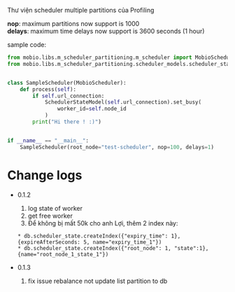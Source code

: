 Thư viện scheduler multiple partitions của Profiling

<b>nop</b>: maximum partitions now support is 1000 
<br>
<b>delays</b>: maximum time delays now support is 3600 seconds (1 hour)

sample code:

```python
from mobio.libs.m_scheduler_partitioning.m_scheduler import MobioScheduler
from mobio.libs.m_scheduler_partitioning.scheduler_models.scheduler_state_model import SchedulerStateModel


class SampleScheduler(MobioScheduler):
    def process(self):
        if self.url_connection:
            SchedulerStateModel(self.url_connection).set_busy(
                worker_id=self.node_id
            )
        print("Hi there ! :)")


if __name__ == "__main__":
    SampleScheduler(root_node="test-scheduler", nop=100, delays=1)

```
# Change logs
* 0.1.2
    1) log state of worker
    2) get free worker
    3) Để không bị mất 50k cho anh Lợi, thêm 2 index này:
      
      * db.scheduler_state.createIndex({"expiry_time": 1}, {expireAfterSeconds: 5, name="expiry_time_1"})
      * db.scheduler_state.createIndex({"root_node": 1, "state":1}, {name="root_node_1_state_1"})
    
* 0.1.3
    1) fix issue rebalance not update list partition to db
